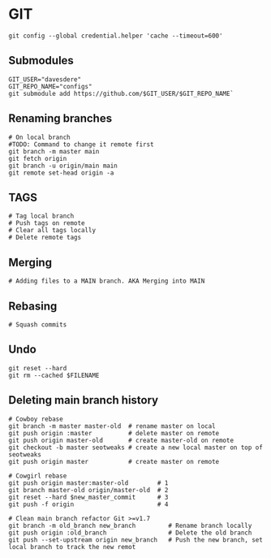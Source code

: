 # GIT

`git config --global credential.helper 'cache --timeout=600'`

## Submodules    
```
GIT_USER="davesdere"  
GIT_REPO_NAME="configs"  
git submodule add https://github.com/$GIT_USER/$GIT_REPO_NAME`  
```  

## Renaming branches  
```
# On local branch
#TODO: Command to change it remote first
git branch -m master main
git fetch origin
git branch -u origin/main main
git remote set-head origin -a
```
## TAGS  
```
# Tag local branch
# Push tags on remote
# Clear all tags locally
# Delete remote tags
```

## Merging  
```
# Adding files to a MAIN branch. AKA Merging into MAIN
```
## Rebasing  
```
# Squash commits
```

## Undo
```
git reset --hard
git rm --cached $FILENAME
```

## Deleting main branch history  
```
# Cowboy rebase  
git branch -m master master-old  # rename master on local
git push origin :master          # delete master on remote
git push origin master-old       # create master-old on remote
git checkout -b master seotweaks # create a new local master on top of seotweaks
git push origin master           # create master on remote

# Cowgirl rebase
git push origin master:master-old        # 1
git branch master-old origin/master-old  # 2
git reset --hard $new_master_commit      # 3
git push -f origin                       # 4

# Clean main branch refactor Git >=v1.7  
git branch -m old_branch new_branch         # Rename branch locally    
git push origin :old_branch                 # Delete the old branch    
git push --set-upstream origin new_branch   # Push the new branch, set local branch to track the new remot
```